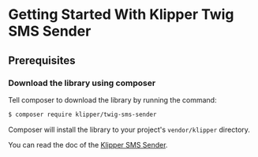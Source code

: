 Getting Started With Klipper Twig SMS Sender
========================================

## Prerequisites

### Download the library using composer

Tell composer to download the library by running the command:

```bash
$ composer require klipper/twig-sms-sender
```

Composer will install the library to your project's `vendor/klipper` directory.

You can read the doc of the [Klipper SMS Sender](https://github.com/klipperdev/sms-sender).
